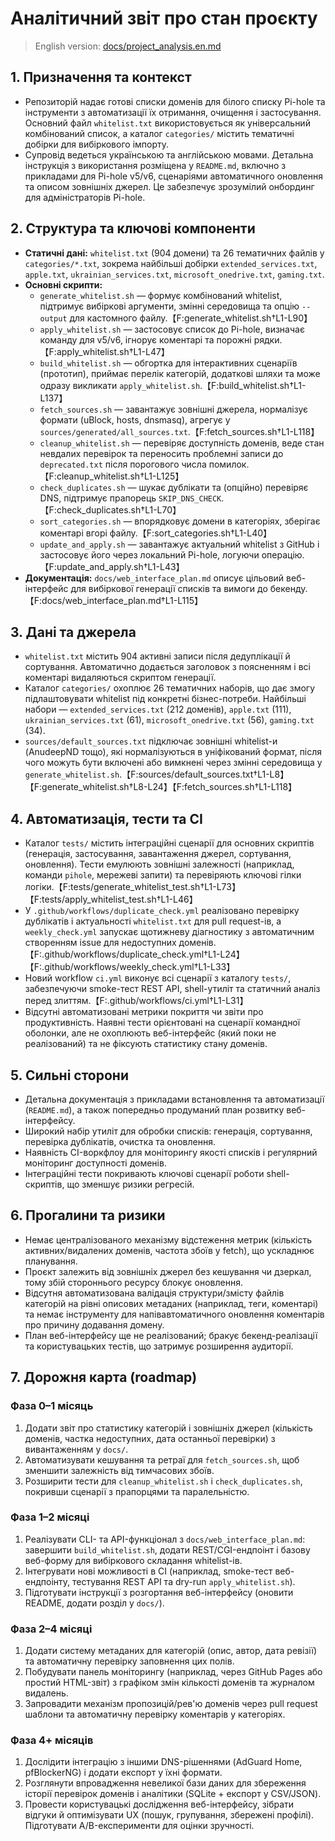 # Аналітичний звіт про стан проєкту

> English version: [docs/project_analysis.en.md](project_analysis.en.md)

## 1. Призначення та контекст
- Репозиторій надає готові списки доменів для білого списку Pi-hole та інструменти з автоматизації їх отримання, очищення і застосування. Основний файл `whitelist.txt` використовується як універсальний комбінований список, а каталог `categories/` містить тематичні добірки для вибіркового імпорту.
- Супровід ведеться українською та англійською мовами. Детальна інструкція з використання розміщена у `README.md`, включно з прикладами для Pi-hole v5/v6, сценаріями автоматичного оновлення та описом зовнішніх джерел. Це забезпечує зрозумілий онбординг для адміністраторів Pi-hole.

## 2. Структура та ключові компоненти
- **Статичні дані:** `whitelist.txt` (904 домени) та 26 тематичних файлів у `categories/*.txt`, зокрема найбільші добірки `extended_services.txt`, `apple.txt`, `ukrainian_services.txt`, `microsoft_onedrive.txt`, `gaming.txt`.
- **Основні скрипти:**
  - `generate_whitelist.sh` — формує комбінований whitelist, підтримує вибіркові аргументи, змінні середовища та опцію `--output` для кастомного файлу.【F:generate_whitelist.sh†L1-L90】
  - `apply_whitelist.sh` — застосовує список до Pi-hole, визначає команду для v5/v6, ігнорує коментарі та порожні рядки.【F:apply_whitelist.sh†L1-L47】
  - `build_whitelist.sh` — обгортка для інтерактивних сценаріїв (прототип), приймає перелік категорій, додаткові шляхи та може одразу викликати `apply_whitelist.sh`.【F:build_whitelist.sh†L1-L137】
  - `fetch_sources.sh` — завантажує зовнішні джерела, нормалізує формати (uBlock, hosts, dnsmasq), агрегує у `sources/generated/all_sources.txt`.【F:fetch_sources.sh†L1-L118】
  - `cleanup_whitelist.sh` — перевіряє доступність доменів, веде стан невдалих перевірок та переносить проблемні записи до `deprecated.txt` після порогового числа помилок.【F:cleanup_whitelist.sh†L1-L125】
  - `check_duplicates.sh` — шукає дублікати та (опційно) перевіряє DNS, підтримує прапорець `SKIP_DNS_CHECK`.【F:check_duplicates.sh†L1-L70】
  - `sort_categories.sh` — впорядковує домени в категоріях, зберігає коментарі вгорі файлу.【F:sort_categories.sh†L1-L40】
  - `update_and_apply.sh` — завантажує актуальний whitelist з GitHub і застосовує його через локальний Pi-hole, логуючи операцію.【F:update_and_apply.sh†L1-L43】
- **Документація:** `docs/web_interface_plan.md` описує цільовий веб-інтерфейс для вибіркової генерації списків та вимоги до бекенду.【F:docs/web_interface_plan.md†L1-L115】

## 3. Дані та джерела
- `whitelist.txt` містить 904 активні записи після дедуплікації й сортування. Автоматично додається заголовок з поясненням і всі коментарі видаляються скриптом генерації.
- Каталог `categories/` охоплює 26 тематичних наборів, що дає змогу підлаштовувати whitelist під конкретні бізнес-потреби. Найбільші набори — `extended_services.txt` (212 доменів), `apple.txt` (111), `ukrainian_services.txt` (61), `microsoft_onedrive.txt` (56), `gaming.txt` (34).
- `sources/default_sources.txt` підключає зовнішні whitelist-и (AnudeepND тощо), які нормалізуються в уніфікований формат, після чого можуть бути включені або вимкнені через змінні середовища у `generate_whitelist.sh`.【F:sources/default_sources.txt†L1-L8】【F:generate_whitelist.sh†L8-L24】【F:fetch_sources.sh†L1-L118】

## 4. Автоматизація, тести та CI
- Каталог `tests/` містить інтеграційні сценарії для основних скриптів (генерація, застосування, завантаження джерел, сортування, оновлення). Тести емулюють зовнішні залежності (наприклад, команди `pihole`, мережеві запити) та перевіряють ключові гілки логіки.【F:tests/generate_whitelist_test.sh†L1-L73】【F:tests/apply_whitelist_test.sh†L1-L46】
- У `.github/workflows/duplicate_check.yml` реалізовано перевірку дублікатів і актуальності `whitelist.txt` для pull request-ів, а `weekly_check.yml` запускає щотижневу діагностику з автоматичним створенням issue для недоступних доменів.【F:.github/workflows/duplicate_check.yml†L1-L24】【F:.github/workflows/weekly_check.yml†L1-L33】
- Новий workflow `ci.yml` виконує всі сценарії з каталогу `tests/`, забезпечуючи smoke-тест REST API, shell-утиліт та статичний аналіз перед злиттям.【F:.github/workflows/ci.yml†L1-L31】
- Відсутні автоматизовані метрики покриття чи звіти про продуктивність. Наявні тести орієнтовані на сценарії командної оболонки, але не охоплюють веб-інтерфейс (який поки не реалізований) та не фіксують статистику стану доменів.

## 5. Сильні сторони
- Детальна документація з прикладами встановлення та автоматизації (`README.md`), а також попередньо продуманий план розвитку веб-інтерфейсу.
- Широкий набір утиліт для обробки списків: генерація, сортування, перевірка дублікатів, очистка та оновлення.
- Наявність CI-воркфлоу для моніторингу якості списків і регулярний моніторинг доступності доменів.
- Інтеграційні тести покривають ключові сценарії роботи shell-скриптів, що зменшує ризики регресій.

## 6. Прогалини та ризики
- Немає централізованого механізму відстеження метрик (кількість активних/видалених доменів, частота збоїв у fetch), що ускладнює планування.
- Проєкт залежить від зовнішніх джерел без кешування чи дзеркал, тому збій стороннього ресурсу блокує оновлення.
- Відсутня автоматизована валідація структури/змісту файлів категорій на рівні описових метаданих (наприклад, теги, коментарі) та немає інструменту для напівавтоматичного оновлення коментарів про причину додавання домену.
- План веб-інтерфейсу ще не реалізований; бракує бекенд-реалізації та користувацьких тестів, що затримує розширення аудиторії.

## 7. Дорожня карта (roadmap)
### Фаза 0–1 місяць
1. Додати звіт про статистику категорій і зовнішніх джерел (кількість доменів, частка недоступних, дата останньої перевірки) з вивантаженням у `docs/`.
2. Автоматизувати кешування та ретраї для `fetch_sources.sh`, щоб зменшити залежність від тимчасових збоїв.
3. Розширити тести для `cleanup_whitelist.sh` і `check_duplicates.sh`, покривши сценарії з прапорцями та паралельністю.

### Фаза 1–2 місяці
1. Реалізувати CLI- та API-функціонал з `docs/web_interface_plan.md`: завершити `build_whitelist.sh`, додати REST/CGI-ендпоінт і базову веб-форму для вибіркового складання whitelist-ів.
2. Інтегрувати нові можливості в CI (наприклад, smoke-тест веб-ендпоінту, тестування REST API та dry-run `apply_whitelist.sh`).
3. Підготувати інструкції з розгортання веб-інтерфейсу (оновити README, додати розділ у `docs/`).

### Фаза 2–4 місяці
1. Додати систему метаданих для категорій (опис, автор, дата ревізії) та автоматичну перевірку заповнення цих полів.
2. Побудувати панель моніторингу (наприклад, через GitHub Pages або простий HTML-звіт) з графіком змін кількості доменів та журналом видалень.
3. Запровадити механізм пропозицій/рев'ю доменів через pull request шаблони та автоматичну перевірку коментарів у категоріях.

### Фаза 4+ місяців
1. Дослідити інтеграцію з іншими DNS-рішеннями (AdGuard Home, pfBlockerNG) і додати експорт у їхні формати.
2. Розглянути впровадження невеликої бази даних для збереження історії перевірок доменів і аналітики (SQLite + експорт у CSV/JSON).
3. Провести користувацькі дослідження веб-інтерфейсу, зібрати відгуки й оптимізувати UX (пошук, групування, збережені профілі). Підготувати A/B-експерименти для оцінки зручності.
